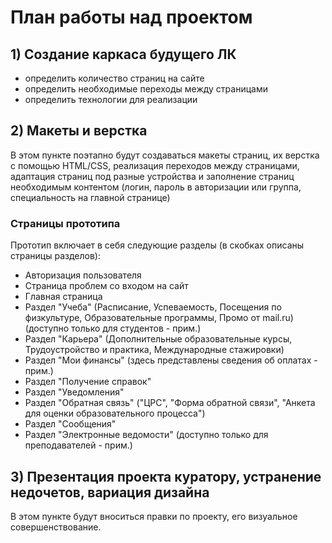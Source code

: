 # План работы над проектом
## 1) Создание каркаса будущего ЛК
- определить количество страниц на сайте
- определить необходимые переходы между страницами
- определить технологии для реализации
## 2) Макеты и верстка
В этом пункте поэтапно будут создаваться макеты страниц, их верстка с помощью HTML/CSS, реализация переходов между страницами,
адаптация страниц под разные устройства и заполнение страниц необходимым контентом (логин, пароль в авторизации
или группа, специальность на главной странице)
### Страницы прототипа
Прототип включает в себя следующие разделы (в скобках описаны страницы разделов):
- Авторизация пользователя
- Страница проблем со входом на сайт
- Главная страница
- Раздел "Учеба" (Расписание, Успеваемость, Посещения по физкультуре, Образовательные программы, Промо от mail.ru)(доступно только для студентов - прим.)
- Раздел "Карьера" (Дополнительные образовательные курсы, Трудоустройство и практика, Международные стажировки)
- Раздел "Мои финансы" (здесь представлены сведения об оплатах - прим.)
- Раздел "Получение справок"
- Раздел "Уведомления"
- Раздел "Обратная связь" ("ЦРС", "Форма обратной связи", "Анкета для оценки образовательного процесса")
- Раздел "Сообщения"
- Раздел "Электронные ведомости" (доступно только для преподавателей - прим.)
## 3) Презентация проекта куратору, устранение недочетов, вариация дизайна
В этом пункте будут вноситься правки по проекту, его визуальное совершенствование.
